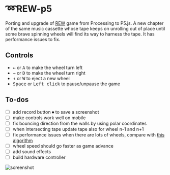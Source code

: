 # ➿REW-p5
Porting and upgrade of [REW](https://github.com/danieledep/REW) game from Processing to P5.js.
A new chapter of the same music cassette whose tape keeps on unrolling out of place until some brave spinning wheels will find its way to harness the tape. It has performance issues to fix.

## Controls
- <kbd>&#8592;</kbd> or <kbd>A</kbd> to make the wheel turn left
- <kbd>&#8594;</kbd> or <kbd>D</kbd> to make the wheel turn right
- <kbd>&#8593;</kbd> or <kbd>W</kbd> to eject a new wheel
- <kbd>Space</kbd> or <kbd>Left click</kbd> to pause/unpause the game   

## To-dos
- [ ] add record button ⏺ to save a screenshot
- [ ] make controls work well on mobile
- [ ] fix bouncing direction from the walls by using polar coordinates
- [ ] when intersecting tape update tape also for wheel n-1 and n+1
- [ ] fix performance issues when there are lots of wheels, compare with [this algorithm](https://github.com/davidfig/intersects/blob/master/line-circle.js)
- [ ] wheel speed should go faster as game advance
- [ ] add sound effects
- [ ] build hardware controller

![screenshot](https://github.com/danieledep/REW_P5/blob/master/assets/Screenshot-10-11-2021.png)
